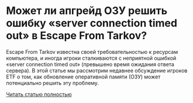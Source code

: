 # Может ли апгрейд ОЗУ решить ошибку «server connection timed out» в Escape From Tarkov?



Escape From Tarkov известна своей требовательностью к ресурсам компьютера, и иногда игроки сталкиваются с неприятной ошибкой «server connection timed out» (превышено время ожидания ответа сервера). В этой статье мы рассмотрим недавнее обсуждение игроков ETF о том, как обновление оперативной памяти (ОЗУ) может потенциально решить эту проблему.

[Читать статью полностью](https://xyberbara.com/gaming/server-connection-timed-out-etf-memory-card/)
